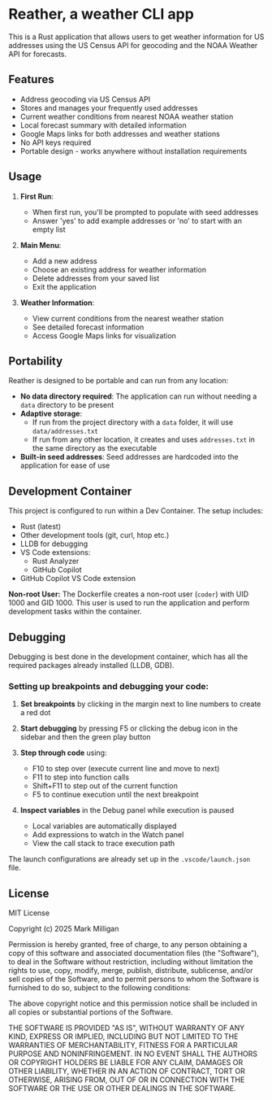 # Reather, a weather CLI app

This is a Rust application that allows users to get weather information for US addresses using the US Census API for geocoding and the NOAA Weather API for forecasts.

## Features

* Address geocoding via US Census API
* Stores and manages your frequently used addresses
* Current weather conditions from nearest NOAA weather station
* Local forecast summary with detailed information
* Google Maps links for both addresses and weather stations
* No API keys required
* Portable design - works anywhere without installation requirements

## Usage

1. **First Run**: 
   - When first run, you'll be prompted to populate with seed addresses
   - Answer 'yes' to add example addresses or 'no' to start with an empty list

2. **Main Menu**:
   - Add a new address
   - Choose an existing address for weather information
   - Delete addresses from your saved list
   - Exit the application

3. **Weather Information**:
   - View current conditions from the nearest weather station
   - See detailed forecast information
   - Access Google Maps links for visualization

## Portability

Reather is designed to be portable and can run from any location:

* **No data directory required**: The application can run without needing a `data` directory to be present
* **Adaptive storage**: 
  - If run from the project directory with a `data` folder, it will use `data/addresses.txt`
  - If run from any other location, it creates and uses `addresses.txt` in the same directory as the executable
* **Built-in seed addresses**: Seed addresses are hardcoded into the application for ease of use

## Development Container

This project is configured to run within a Dev Container. The setup includes:

*   Rust (latest)
*   Other development tools (git, curl, htop etc.)
*   LLDB for debugging
*   VS Code extensions:
    *   Rust Analyzer
    *   GitHub Copilot
*   GitHub Copilot VS Code extension

**Non-root User:**
The Dockerfile creates a non-root user (`coder`) with UID 1000 and GID 1000. This user is used to run the application and perform development tasks within the container.

## Debugging

Debugging is best done in the development container, which has all the required packages already installed (LLDB, GDB).

### Setting up breakpoints and debugging your code:

1. **Set breakpoints** by clicking in the margin next to line numbers to create a red dot
2. **Start debugging** by pressing F5 or clicking the debug icon in the sidebar and then the green play button
3. **Step through code** using:
   - F10 to step over (execute current line and move to next)
   - F11 to step into function calls
   - Shift+F11 to step out of the current function
   - F5 to continue execution until the next breakpoint

4. **Inspect variables** in the Debug panel while execution is paused
   - Local variables are automatically displayed
   - Add expressions to watch in the Watch panel
   - View the call stack to trace execution path

The launch configurations are already set up in the `.vscode/launch.json` file.

## License

MIT License

Copyright (c) 2025 Mark Milligan

Permission is hereby granted, free of charge, to any person obtaining a copy
of this software and associated documentation files (the "Software"), to deal
in the Software without restriction, including without limitation the rights
to use, copy, modify, merge, publish, distribute, sublicense, and/or sell
copies of the Software, and to permit persons to whom the Software is
furnished to do so, subject to the following conditions:

The above copyright notice and this permission notice shall be included in all
copies or substantial portions of the Software.

THE SOFTWARE IS PROVIDED "AS IS", WITHOUT WARRANTY OF ANY KIND, EXPRESS OR
IMPLIED, INCLUDING BUT NOT LIMITED TO THE WARRANTIES OF MERCHANTABILITY,
FITNESS FOR A PARTICULAR PURPOSE AND NONINFRINGEMENT. IN NO EVENT SHALL THE
AUTHORS OR COPYRIGHT HOLDERS BE LIABLE FOR ANY CLAIM, DAMAGES OR OTHER
LIABILITY, WHETHER IN AN ACTION OF CONTRACT, TORT OR OTHERWISE, ARISING FROM,
OUT OF OR IN CONNECTION WITH THE SOFTWARE OR THE USE OR OTHER DEALINGS IN THE
SOFTWARE.
